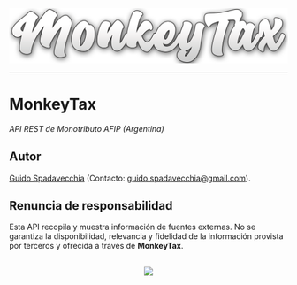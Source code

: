 <p align="center">
  <img src="/assets/logo-title.png" width="600px">
</p>

*** 

# MonkeyTax
<i>API REST de Monotributo AFIP (Argentina)</i>  

## Autor
[Guido Spadavecchia](https://github.com/guidospadavecchia) (Contacto: guido.spadavecchia@gmail.com).  

## Renuncia de responsabilidad
Esta API recopila y muestra información de fuentes externas. No se garantiza la disponibilidad, relevancia y fidelidad de la información provista por terceros y ofrecida a través de **MonkeyTax**.

## 
<p align="center">
  <img src="http://ForTheBadge.com/images/badges/built-with-love.svg">
</p>
